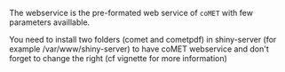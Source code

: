 The webservice is the pre-formated web service of `coMET` with few parameters availlable.

You need to install two folders (comet and cometpdf) in shiny-server (for example /var/www/shiny-server) to have coMET webservice and don't forget to change the right (cf vignette for more information)
